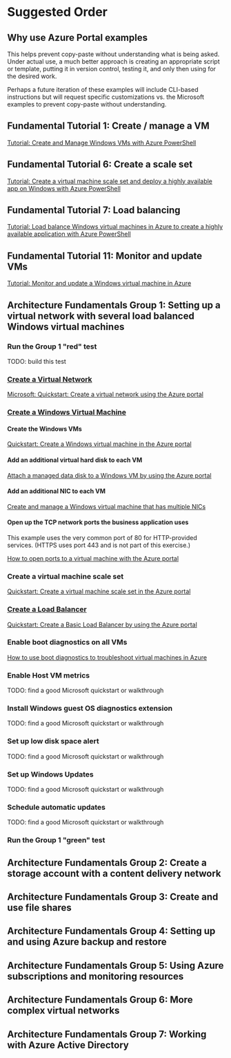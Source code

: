 # Suggested Order

## Why use Azure Portal examples

This helps prevent copy-paste without understanding what is being asked. Under actual use, a much better approach is creating an appropriate script or template, putting it in version control, testing it, and only then using for the desired work.

Perhaps a future iteration of these examples will include CLI-based instructions but will request specific customizations vs. the Microsoft examples to prevent copy-paste without understanding.

## Fundamental Tutorial 1: Create / manage a VM

[Tutorial: Create and Manage Windows VMs with Azure PowerShell](https://docs.microsoft.com/en-us/azure/virtual-machines/windows/tutorial-manage-vm)

## Fundamental Tutorial 6: Create a scale set

[Tutorial: Create a virtual machine scale set and deploy a highly available app on Windows with Azure PowerShell](https://docs.microsoft.com/en-us/azure/virtual-machines/windows/tutorial-create-vmss)

## Fundamental Tutorial 7: Load balancing

[Tutorial: Load balance Windows virtual machines in Azure to create a highly available application with Azure PowerShell](https://docs.microsoft.com/en-us/azure/virtual-machines/windows/tutorial-load-balancer)

## Fundamental Tutorial 11: Monitor and update VMs

[Tutorial: Monitor and update a Windows virtual machine in Azure](https://docs.microsoft.com/en-us/azure/virtual-machines/windows/tutorial-monitoring)

## Architecture Fundamentals Group 1: Setting up a virtual network with several load balanced Windows virtual machines

### Run the Group 1 "red" test

TODO: build this test

### [Create a Virtual Network](https://docs.microsoft.com/en-us/azure/virtual-network/)

[Microsoft: Quickstart: Create a virtual network using the Azure portal](https://docs.microsoft.com/en-us/azure/virtual-network/quick-create-portal)

### [Create a Windows Virtual Machine](https://docs.microsoft.com/en-us/azure/virtual-machines/windows/)

#### Create the Windows VMs

[Quickstart: Create a Windows virtual machine in the Azure portal](https://docs.microsoft.com/en-us/azure/virtual-machines/windows/quick-create-portal)

#### Add an additional virtual hard disk to each VM

[Attach a managed data disk to a Windows VM by using the Azure portal](https://docs.microsoft.com/en-us/azure/virtual-machines/windows/attach-managed-disk-portal)

#### Add an additional NIC to each VM

[Create and manage a Windows virtual machine that has multiple NICs](https://docs.microsoft.com/en-us/azure/virtual-machines/windows/multiple-nics)

#### Open up the TCP network ports the business application uses

This example uses the very common port of 80 for HTTP-provided services. (HTTPS uses port 443 and is not part of this exercise.)

[How to open ports to a virtual machine with the Azure portal](https://docs.microsoft.com/en-us/azure/virtual-machines/windows/nsg-quickstart-portal)

### Create a virtual machine scale set

[Quickstart: Create a virtual machine scale set in the Azure portal](https://docs.microsoft.com/en-us/azure/virtual-machine-scale-sets/quick-create-portal)

### [Create a Load Balancer](https://docs.microsoft.com/en-us/azure/load-balancer/)

[Quickstart: Create a Basic Load Balancer by using the Azure portal](https://docs.microsoft.com/en-us/azure/load-balancer/quickstart-create-basic-load-balancer-portal)

### Enable boot diagnostics on all VMs

[How to use boot diagnostics to troubleshoot virtual machines in Azure](https://docs.microsoft.com/en-us/azure/virtual-machines/troubleshooting/boot-diagnostics)

### Enable Host VM metrics

TODO: find a good Microsoft quickstart or walkthrough

### Install Windows guest OS diagnostics extension

TODO: find a good Microsoft quickstart or walkthrough

### Set up low disk space alert

TODO: find a good Microsoft quickstart or walkthrough

### Set up Windows Updates

TODO: find a good Microsoft quickstart or walkthrough

### Schedule automatic updates

TODO: find a good Microsoft quickstart or walkthrough

### Run the Group 1 "green" test

## Architecture Fundamentals Group 2: Create a storage account with a content delivery network

## Architecture Fundamentals Group 3: Create and use file shares

## Architecture Fundamentals Group 4: Setting up and using Azure backup and restore

## Architecture Fundamentals Group 5: Using Azure subscriptions and monitoring resources

## Architecture Fundamentals Group 6: More complex virtual networks

## Architecture Fundamentals Group 7: Working with Azure Active Directory
